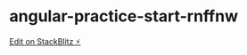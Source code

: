 # angular-practice-start-rnffnw

[Edit on StackBlitz ⚡️](https://stackblitz.com/edit/angular-practice-start-rnffnw)